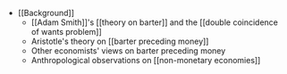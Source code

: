   - [[Background]]
    - [[Adam Smith]]'s [[theory on barter]] and the [[double coincidence of wants problem]]
    - Aristotle's theory on [[barter preceding money]]
    - Other economists' views on barter preceding money
    - Anthropological observations on [[non-monetary economies]]